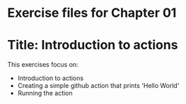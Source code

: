 # Exercise files for Chapter 01
# Title: Introduction to actions
This exercises focus on:

- Introduction to actions
- Creating a simple github action that prints 'Hello World'
- Running the action 

